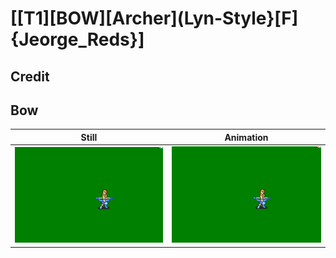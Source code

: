 # [\[T1\]\[BOW\]\[Archer\]\(Lyn-Style}\[F\]{Jeorge_Reds}]

## Credit


	
## Bow

| Still | Animation |
| :---: | :-------: |
| ![Bow still](./Bow_000.png) | ![Bow animation](./Bow.gif) |
